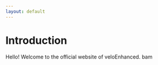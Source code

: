 ```yaml
---
layout: default
---
```


# Introduction

Hello! Welcome to the official website of veloEnhanced. bam
